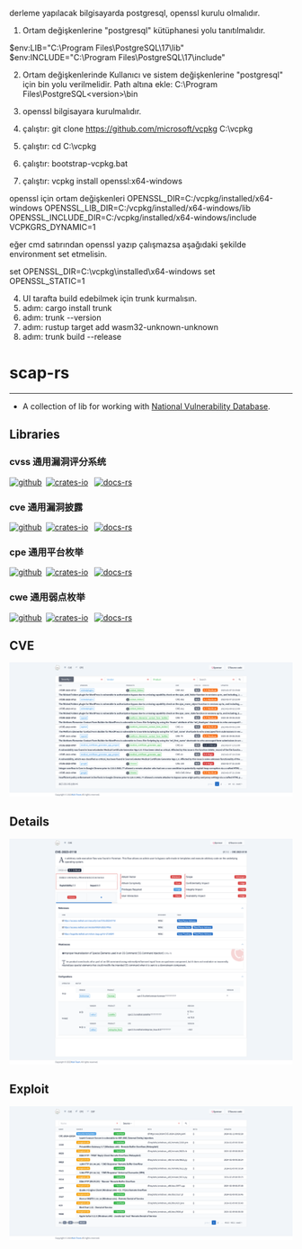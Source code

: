 derleme yapılacak bilgisayarda postgresql, openssl kurulu olmalıdır.

1. Ortam değişkenlerine "postgresql" kütüphanesi yolu tanıtılmalıdır.

$env:LIB="C:\Program Files\PostgreSQL\17\lib"
$env:INCLUDE="C:\Program Files\PostgreSQL\17\include"

2. Ortam değişkenlerinde Kullanıcı ve sistem değişkenlerine "postgresql" için bin yolu verilmelidir.
Path altına ekle: C:\Program Files\PostgreSQL\<version>\bin




3. openssl bilgisayara kurulmalıdır.
1. çalıştır: git clone https://github.com/microsoft/vcpkg C:\vcpkg
2. çalıştır: cd C:\vcpkg
3. çalıştır: bootstrap-vcpkg.bat
4. çalıştır: vcpkg install openssl:x64-windows

openssl için ortam değişkenleri
OPENSSL_DIR=C:/vcpkg/installed/x64-windows
OPENSSL_LIB_DIR=C:/vcpkg/installed/x64-windows/lib
OPENSSL_INCLUDE_DIR=C:/vcpkg/installed/x64-windows/include
VCPKGRS_DYNAMIC=1

eğer cmd satırından openssl yazıp çalışmazsa aşağıdaki şekilde environment set etmelisin.

set OPENSSL_DIR=C:\vcpkg\installed\x64-windows
set OPENSSL_STATIC=1


4. UI tarafta build edebilmek için trunk kurmalısın.
1. adım: cargo install trunk
2. adım: trunk --version
3. adım: rustup target add wasm32-unknown-unknown
4. adım: trunk build --release





# scap-rs
---

- A collection of lib for working with [National Vulnerability Database](https://nvd.nist.gov/).

## Libraries

### cvss 通用漏洞评分系统

[![github]](https://github.com/emo-crab/scap-rs)&ensp;[![crates-io]](https://crates.io/crates/nvd-cvss)
&ensp;[![docs-rs]](crate)

[github]: https://img.shields.io/badge/github-8da0cb?style=for-the-badge&labelColor=555555&logo=github

[crates-io]: https://img.shields.io/badge/crates.io-fc8d62?style=for-the-badge&labelColor=555555&logo=rust

[docs-rs]: https://img.shields.io/badge/docs.rs-66c2a5?style=for-the-badge&labelColor=555555&logo=docs.rs

### cve 通用漏洞披露

[![github]](https://github.com/emo-crab/scap-rs)&ensp;[![crates-io]](https://crates.io/crates/nvd-cves)
&ensp;[![docs-rs]](crate)

[github]: https://img.shields.io/badge/github-8da0cb?style=for-the-badge&labelColor=555555&logo=github

[crates-io]: https://img.shields.io/badge/crates.io-fc8d62?style=for-the-badge&labelColor=555555&logo=rust

[docs-rs]: https://img.shields.io/badge/docs.rs-66c2a5?style=for-the-badge&labelColor=555555&logo=docs.rs

### cpe 通用平台枚举

[![github]](https://github.com/emo-crab/scap-rs)&ensp;[![crates-io]](https://crates.io/crates/nvd-cpe)
&ensp;[![docs-rs]](crate)

[github]: https://img.shields.io/badge/github-8da0cb?style=for-the-badge&labelColor=555555&logo=github

[crates-io]: https://img.shields.io/badge/crates.io-fc8d62?style=for-the-badge&labelColor=555555&logo=rust

[docs-rs]: https://img.shields.io/badge/docs.rs-66c2a5?style=for-the-badge&labelColor=555555&logo=docs.rs

### cwe 通用弱点枚举

[![github]](https://github.com/emo-crab/scap-rs)&ensp;[![crates-io]](https://crates.io/crates/nvd-cwe)
&ensp;[![docs-rs]](crate)

[github]: https://img.shields.io/badge/github-8da0cb?style=for-the-badge&labelColor=555555&logo=github

[crates-io]: https://img.shields.io/badge/crates.io-fc8d62?style=for-the-badge&labelColor=555555&logo=rust

[docs-rs]: https://img.shields.io/badge/docs.rs-66c2a5?style=for-the-badge&labelColor=555555&logo=docs.rs

## CVE

![CVE列表](docs/cve.png)

## Details

![CVE详情](docs/details.png)

## Exploit

![EXP列表](docs/exploit.png)
